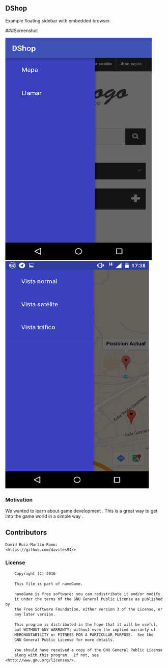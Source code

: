 ## DShop

Example floating sidebar with embedded browser.

###Screenshot

![image](sidebar1.png)
![image](sidebar2.png)


### Motivation

We wanted to learn about game development . This is a great way to get into the game world in a simple way .

## Contributors

	David Ruiz Martin-Romo: 
	<https://github.com/daviles94/>

### License
```
    Copyright (C) 2016
    
	This file is part of naveGame.
	
    naveGame is free software: you can redistribute it and/or modify
    it under the terms of the GNU General Public License as published by
    the Free Software Foundation, either version 3 of the License, or
    any later version.
    
    This program is distributed in the hope that it will be useful,
    but WITHOUT ANY WARRANTY; without even the implied warranty of
    MERCHANTABILITY or FITNESS FOR A PARTICULAR PURPOSE.  See the
    GNU General Public License for more details.
	
	You should have received a copy of the GNU General Public License
    along with this program.  If not, see <http://www.gnu.org/licenses/>.
```
